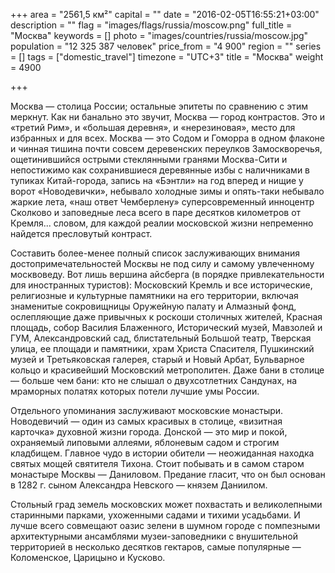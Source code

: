 +++
area = "2561,5 км²"
capital = ""
date = "2016-02-05T16:55:21+03:00"
description = ""
flag = "images/flags/russia/moscow.png"
full_title = "Москва́"
keywords = []
photo = "images/countries/russia/moscow.jpg"
population = "12 325 387 человек"
price_from = "4 900"
region = ""
series = []
tags = ["domestic_travel"]
timezone = "UTC+3"
title = "Москва"
weight = 4900

+++

Москва — столица России; остальные эпитеты по сравнению с этим меркнут. Как ни банально это звучит, Москва — город контрастов. Это и «третий Рим», и «большая деревня», и «нерезиновая», место для избранных и для всех. Москва — это Содом и Гоморра в одном флаконе и чинная тишина почти совсем деревенских переулков Замоскворечья, ощетинившийся острыми стеклянными гранями Москва-Сити и непостижимо как сохранившиеся деревянные избы с наличниками в тупиках Китай-города, запись на «Бэнтли» на год вперед и нищие у ворот «Новодевички», небывало холодные зимы и опять-таки небывало жаркие лета, «наш ответ Чемберлену» суперсовременный инноцентр Сколково и заповедные леса всего в паре десятков километров от Кремля... словом, для каждой реалии московской жизни непременно найдется пресловутый контраст.

Составить более-менее полный список заслуживающих внимания достопримечательностей Москвы не под силу и самому увлеченному москвоведу. Вот лишь вершина айсберга (в порядке привлекательности для иностранных туристов): Московский Кремль и все исторические, религиозные и культурные памятники на его территории, включая знаменитые сокровищницы Оружейную палату и Алмазный фонд, ослепляющие даже привычных к роскоши столичных жителей, Красная площадь, собор Василия Блаженного, Исторический музей, Мавзолей и ГУМ, Александровский сад, блистательный Большой театр, Тверская улица, ее площади и памятники, храм Христа Спасителя, Пушкинский музей и Третьяковская галерея, старый и Новый Арбат, Бульварное кольцо и красивейший Московский метрополитен.
Даже бани в столице — больше чем бани: кто не слышал о двухсотлетних Сандунах, на мраморных полатях которых потели лучшие умы России.

Отдельного упоминания заслуживают московские монастыри. Новодевичий — один из самых красивых в столице, «визитная карточка» духовной жизни города. Донской — это мир и покой, охраняемый липовыми аллеями, яблоневым садом и строгим кладбищем. Главное чудо в истории обители — неожиданная находка святых мощей святителя Тихона. Стоит побывать и в самом старом монастыре Москвы — Даниловом. Предание гласит, что он был основан в 1282 г. сыном Александра Невского — князем Даниилом.

Стольный град земель московских может похвастать и великолепными старинными парками, ухоженными садами и тихими усадьбами. И лучше всего совмещают оазис зелени в шумном городе с помпезными архитектурными ансамблями музеи-заповедники с внушительной территорией в несколько десятков гектаров, самые популярные — Коломенское, Царицыно и Кусково.